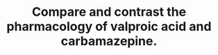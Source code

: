 ---
title: "Compare and contrast the pharmacology of valproic acid and carbamazepine."
entityType: SAQ
exam: PEX
college: CICM
year: 2015
sitting: B
question: 24
passRate: 6
EC_expectedDomains:
- "Both these agents are listed as “level B” in the syllabus pharmacopeia and as such a general understanding of each class and relevant pharmacokinetics and pharmacodynamics was expected."
EC_extraCredit:
- "Most candidates had better knowledge of valproate than carbamazepine."
- "Some description of the toxicological features for intensive care practitioners was expected."
---